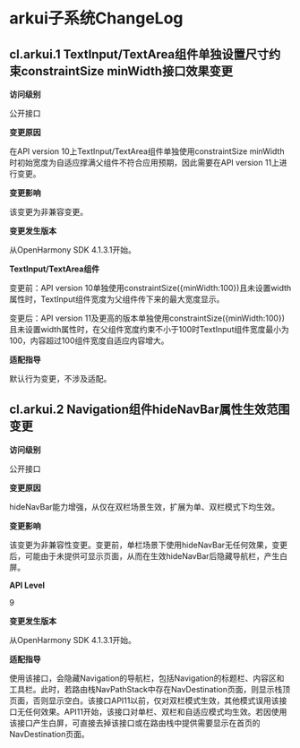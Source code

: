 #  arkui子系统ChangeLog

## cl.arkui.1 TextInput/TextArea组件单独设置尺寸约束constraintSize minWidth接口效果变更

**访问级别**

公开接口

**变更原因**

在API version 10上TextInput/TextArea组件单独使用constraintSize minWidth时初始宽度为自适应撑满父组件不符合应用预期，因此需要在API version 11上进行变更。

**变更影响**

该变更为非兼容变更。

**变更发生版本**

从OpenHarmony SDK 4.1.3.1开始。

**TextInput/TextArea组件**

变更前：API version 10单独使用constraintSize({minWidth:100})且未设置width属性时，TextInput组件宽度为父组件传下来的最大宽度显示。

变更后：API version 11及更高的版本单独使用constraintSize({minWidth:100})且未设置width属性时，在父组件宽度约束不小于100时TextInput组件宽度最小为100，内容超过100组件宽度自适应内容增大。

**适配指导**

默认行为变更，不涉及适配。

## cl.arkui.2 Navigation组件hideNavBar属性生效范围变更

**访问级别**

公开接口

**变更原因**

hideNavBar能力增强，从仅在双栏场景生效，扩展为单、双栏模式下均生效。

**变更影响**

该变更为非兼容性变更。变更前，单栏场景下使用hideNavBar无任何效果，变更后，可能由于未提供可显示页面，从而在生效hideNavBar后隐藏导航栏，产生白屏。

**API Level**

9

**变更发生版本**

从OpenHarmony SDK 4.1.3.1开始。

**适配指导**

使用该接口，会隐藏Navigation的导航栏，包括Navigation的标题栏、内容区和工具栏。此时，若路由栈NavPathStack中存在NavDestination页面，则显示栈顶页面，否则显示空白。该接口API11以前，仅对双栏模式生效，其他模式误用该接口无任何效果。API11开始，该接口对单栏、双栏和自适应模式均生效。若因使用该接口产生白屏，可直接去掉该接口或在路由栈中提供需要显示在首页的NavDestination页面。
